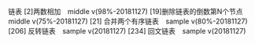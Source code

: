 链表
[2]两数相加　middle v(98%-20181127)
[19]删除链表的倒数第N个节点　middle v(75%-20181127)
[21] 合并两个有序链表　sample v(80%-20181127)
[206] 反转链表　sample v(20181127)
[234] 回文链表　sample v(20181127)